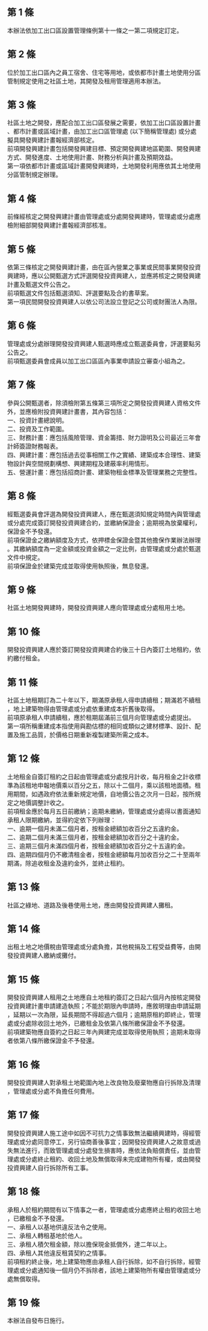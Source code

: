 第 1 條
-------
本辦法依加工出口區設置管理條例第十一條之一第二項規定訂定。

第 2 條
-------
位於加工出口區內之員工宿舍、住宅等用地，或依都市計畫土地使用分區  
管制規定使用之社區土地，其開發及租用管理適用本辦法。

第 3 條
-------
社區土地之開發，應配合加工出口區發展之需要，依加工出口區設置計畫  
、都市計畫或區域計畫，由加工出口區管理處 (以下簡稱管理處) 或分處  
擬具開發興建計畫報經濟部核定。  
前項開發興建計畫包括開發興建目標、預定開發興建地區範圍、開發興建  
方式、開發進度、土地使用計畫、財務分析與計畫及預期效益。  
第一項依都市計畫或區域計畫開發興建時，土地開發利用應依其土地使用  
分區管制規定辦理。

第 4 條
-------
前條經核定之開發興建計畫由管理處或分處開發興建時，管理處或分處應  
檢附細部開發興建計畫報經濟部核准。

第 5 條
-------
依第三條核定之開發興建計畫，由在區內營業之事業或民間事業開發投資  
興建時，應以公開甄選方式評選開發投資興建人，並應將核定之開發興建  
計畫及甄選文件公告之。  
前項甄選文件包括甄選須知、評選要點及合約書草案。  
第一項民間開發投資興建人以依公司法設立登記之公司或財團法人為限。

第 6 條
-------
管理處或分處辦理開發投資興建人甄選時應成立甄選委員會，評選要點另  
公告之。  
前項甄選委員會成員以加工出口區區內事業申請設立審查小組為之。

第 7 條
-------
參與公開甄選者，除須檢附第五條第三項所定之開發投資興建人資格文件  
外，並應檢附投資興建計畫書，其內容包括：  
一、投資計畫總說明。  
二、投資及工作範圍。  
三、財務計畫：應包括風險管理、資金籌措、財力證明及公司最近三年會  
    計師簽證財務報表。  
四、興建計畫：應包括過去從事相關工作之實績、建築成本合理性、建築  
    物設計與空間規劃構想、興建期程及建蔽率利用情形。  
五、營運計畫：應包括招商計畫、建築物租金標準及管理業務之完整性。

第 8 條
-------
經甄選委員會評選為開發投資興建人，應在甄選須知規定時間內與管理處  
或分處完成簽訂開發投資興建合約，並繳納保證金；逾期視為放棄權利，  
保證金不予發還。  
前項保證金之繳納額度及方式，依押標金保證金暨其他擔保作業辦法辦理  
。其繳納額度為一定金額或投資金額之一定比例，由管理處或分處於甄選  
文件中規定。  
前項保證金於建築完成並取得使用執照後，無息發還。

第 9 條
-------
社區土地開發興建時，開發投資興建人應向管理處或分處租用土地。

第 10 條
--------
開發投資興建人應於簽訂開發投資興建合約後三十日內簽訂土地租約，依  
約繳付租金。

第 11 條
--------
社區土地租期訂為二十年以下，期滿原承租人得申請續租；期滿若不續租  
，地上建築物得由管理處或分處依重建成本折舊後取得。  
前項原承租人申請續租，應於租期屆滿前三個月向管理處或分處提出。  
第一項所稱重建成本指使用與勘估標的相同或類似之建材標準、設計、配  
置及施工品質，於價格日期重新複製建築所需之成本。

第 12 條
--------
土地租金自簽訂租約之日起由管理處或分處按月計收，每月租金之計收標  
準為該租地申報地價乘以百分之五，除以十二個月，乘以該租地面積。租  
用期間，如遇政府依法重新規定地價，自地價公告之次月一日起，按所規  
定之地價調整計收之。  
前項租金應於每月五日前繳納；逾期未繳納，管理處或分處得以書面通知  
承租人限期繳納，並得約定依下列辦理：  
一、逾期一個月未滿二個月者，按租金總額加收百分之五違約金。  
二、逾期二個月未滿三個月者，按租金總額加收百分之十違約金。  
三、逾期三個月未滿四個月者，按租金總額加收百分之十五違約金。  
四、逾期四個月仍不繳清租金者，按租金總額每月加收百分之二十至兩年  
    期滿，除追收租金及違約金外，並終止租約。

第 13 條
--------
社區之綠地、道路及後巷使用土地，應由開發投資興建人攤租。

第 14 條
--------
出租土地之地價稅由管理處或分處負擔，其他稅捐及工程受益費等，由開  
發投資興建人繳納或攤付。

第 15 條
--------
開發投資興建人租用之土地應自土地租約簽訂之日起六個月內按核定開發  
投資興建計畫申請建造執照；不能於期限內申請時，應敘明理由申請延期  
，延期以一次為限，延長期間不得超過六個月；逾期原租約即終止，管理  
處或分處除收回土地外，已繳租金及依第八條所繳保證金不予發還。  
前項建築物應自簽約之日起三年內興建完成並取得使用執照；逾期未取得  
者依第八條所繳保證金不予發還。

第 16 條
--------
開發投資興建人對承租土地範圍內地上改良物及廢棄物應自行拆除及清理  
，管理處或分處不負擔任何費用。

第 17 條
--------
開發投資興建人施工途中如因不可抗力之情事致無法繼續興建時，得經管  
理處或分處同意停工，另行協商善後事宜；因開發投資興建人之故意或過  
失無法進行，而致管理處或分處發生損害時，應依法負賠償責任，並由管  
理處或分處終止租約、收回土地及無償取得未完成建物所有權，或由開發  
投資興建人自行拆除所有工事。

第 18 條
--------
承租人於租約期間有以下情事之一者，管理處或分處應終止租約收回土地  
，已繳租金不予發還。  
一、承租人以基地供違反法令之使用。  
二、承租人轉租基地於他人。  
三、承租人積欠租金額，除以擔保現金抵償外，達二年以上。  
四、承租人其他違反租賃契約之情事。  
前項租約終止後，地上建築物應由承租人自行拆除，如不自行拆除，經管  
理處或分處通知後一個月仍不拆除者，該地上建築物所有權由管理處或分  
處無償取得。

第 19 條
--------
本辦法自發布日施行。

